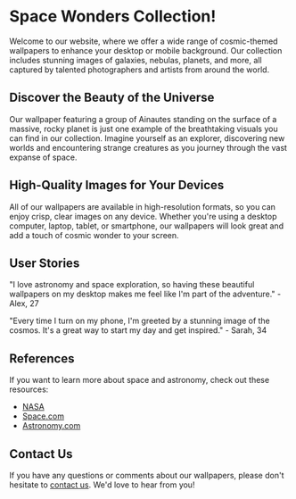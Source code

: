 <!--font:Poppins-->

# Space Wonders Collection!

Welcome to our website, where we offer a wide range of cosmic-themed wallpapers to enhance your desktop or mobile background. Our collection includes stunning images of galaxies, nebulas, planets, and more, all captured by talented photographers and artists from around the world.

## Discover the Beauty of the Universe

Our wallpaper featuring a group of Ainautes standing on the surface of a massive, rocky planet is just one example of the breathtaking visuals you can find in our collection. Imagine yourself as an explorer, discovering new worlds and encountering strange creatures as you journey through the vast expanse of space.

## High-Quality Images for Your Devices

All of our wallpapers are available in high-resolution formats, so you can enjoy crisp, clear images on any device. Whether you're using a desktop computer, laptop, tablet, or smartphone, our wallpapers will look great and add a touch of cosmic wonder to your screen.

## User Stories

"I love astronomy and space exploration, so having these beautiful wallpapers on my desktop makes me feel like I'm part of the adventure." - Alex, 27

"Every time I turn on my phone, I'm greeted by a stunning image of the cosmos. It's a great way to start my day and get inspired." - Sarah, 34

## References

If you want to learn more about space and astronomy, check out these resources:

- [NASA](#nasa)
- [Space.com](#spacecom)
- [Astronomy.com](#astronomycom)

## Contact Us

If you have any questions or comments about our wallpapers, please don't hesitate to [contact us](#contact). We'd love to hear from you!

<!--

Write me content for website with wallpaper which alt text is:

"A group of Ainautes standing on the surface of a massive, rocky planet, with towering mountains and deep canyons all around them."

The name/title of the page should not be 1:1 copy of the alt text but rather a real content of the website which is using this wallpaper.

- Use markdown format 
- Start with heading
- Heading should be short and concise
- The content should look like a real website 
- The website should not be about the wallpaper, wallpaper is just a related background
- Heading should be contain work "wallpaper" or "background"
- Include real sections like references, contact, user stories, etc. use things relevant to the page purpose.
- Feel free to use structure like headings, bullets, numbering, blockquotes, paragraphs, horizontal lines, etc.
- You can use formatting like bold or _italic_
- You can include UTF-8 emojis
- Links should be only #hash anchors (and you can refer to the document itself)
- Do not include images


---


# Explore the Wonders of Space with Our Cosmic Collection

Welcome to our website, where we offer a wide range of cosmic-themed wallpapers to enhance your desktop or mobile background. Our collection includes stunning images of galaxies, nebulas, planets, and more, all captured by talented photographers and artists from around the world.

## Discover the Beauty of the Universe

Our wallpaper featuring a group of Ainautes standing on the surface of a massive, rocky planet is just one example of the breathtaking visuals you can find in our collection. Imagine yourself as an explorer, discovering new worlds and encountering strange creatures as you journey through the vast expanse of space.

## High-Quality Images for Your Devices

All of our wallpapers are available in high-resolution formats, so you can enjoy crisp, clear images on any device. Whether you're using a desktop computer, laptop, tablet, or smartphone, our wallpapers will look great and add a touch of cosmic wonder to your screen.

## User Stories

"I love astronomy and space exploration, so having these beautiful wallpapers on my desktop makes me feel like I'm part of the adventure." - Alex, 27

"Every time I turn on my phone, I'm greeted by a stunning image of the cosmos. It's a great way to start my day and get inspired." - Sarah, 34

## References

If you want to learn more about space and astronomy, check out these resources:

- [NASA](#nasa)
- [Space.com](#spacecom)
- [Astronomy.com](#astronomycom)

## Contact Us

If you have any questions or comments about our wallpapers, please don't hesitate to [contact us](#contact). We'd love to hear from you!


---


Write me a Google font which is best fitting for the website.

Pick from the list:
- Cinzel
- Raleway
- IBM Plex Sans
- Poppins
- Futura
- Cinzel Decorative
- Open Sans
- Barlow Condensed
- Inter
- Roboto
- Alegreya
- Playfair Display
- Great Vibes
- Cabin
- Dancing Script
- Lato
- Lobster
- Montserrat
- Exo 2
- Orbitron
- Cormorant Garamond
- Creepster


Write just the font name nothing else.


---


Poppins

-->
